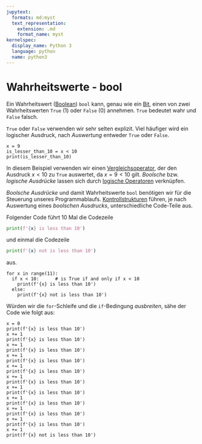 ```yaml
---
jupytext:
  formats: md:myst
  text_representation:
    extension: .md
    format_name: myst
kernelspec:
  display_name: Python 3
  language: python
  name: python3
---
```


# Wahrheitswerte - bool

Ein Wahrheitswert ([Boolean](https://docs.python.org/3/library/stdtypes.html#truth-value-testing)) ``bool`` kann, genau wie ein [Bit](def-bit), einen von zwei Wahrheitswerten ``True`` (1) oder ``False`` (0) annehmen.
``True`` bedeutet wahr und ``False`` falsch.

``True`` oder ``False`` verwenden wir sehr selten explizit.
Viel häufiger wird ein logischer Ausdruck, nach *Auswertung* entweder ``True`` oder ``False``.

```{code-cell} python3
x = 9
is_lesser_than_10 = x < 10
print(is_lesser_than_10)
```

In diesem Beispiel verwenden wir einen [Vergleichsoperator](sec-python-operator-compare), der den Ausdruck $x < 10$ zu ``True`` auswertet, da $x = 9 < 10$ gilt.
*Boolsche* bzw. *logische Ausdrücke* lassen sich durch [logische Operatoren](sec-logic-expressions) verknüpfen.

*Boolsche Ausdrücke* und damit Wahrheitswerte ``bool`` benötigen wir für die Steuerung unseres Programmablaufs.
[Kontrollstrukturen](sec-control-statements) führen, je nach Auswertung eines *boolschen Ausdrucks*, unterschiedliche Code-Teile aus.

Folgender Code führt 10 Mal die Codezeile

```python
print(f'{x} is less than 10')
```

und einmal die Codezeile

```python
print(f'{x} not is less than 10')
```

aus.

```{code-cell} python3
for x in range(11):
  if x < 10:      # is True if and only if x < 10
    print(f'{x} is less than 10')
  else:
    print(f'{x} not is less than 10')
```

Würden wir die ``for``-Schleife und die ``if``-Bedingung *ausbreiten*, sähe der Code wie folgt aus:

```{code-cell} python3
x = 0
print(f'{x} is less than 10')
x += 1
print(f'{x} is less than 10')
x += 1
print(f'{x} is less than 10')
x += 1
print(f'{x} is less than 10')
x += 1
print(f'{x} is less than 10')
x += 1
print(f'{x} is less than 10')
x += 1
print(f'{x} is less than 10')
x += 1
print(f'{x} is less than 10')
x += 1
print(f'{x} is less than 10')
x += 1
print(f'{x} is less than 10')
x += 1
print(f'{x} not is less than 10')
```